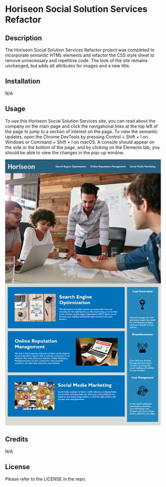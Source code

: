 # Horiseon Social Solution Services Refactor

## Description

The Horiseon Social Solution Services Refactor project was completed to incorporate semantic HTML elements and refactor the CSS style sheet to remove unnecessary and repetitive code. The look of the site remains unchanged, but adds alt attributes for images and a new title.

## Installation

N/A

## Usage

To use this Horiseon Social Solution Services site, you can read about the company on the main page and click the navigational links at the top left of the page to jump to a section of interest on the page. To view the semantic updates, open the Chrome DevTools by pressing Control + Shift + I on Windows or Command + Shift + I on macOS. A console should appear on the side or the bottom of the page, and by clicking on the Elements tab, you should be able to view the changes in the pop-up window.

![Horiseon Home Page](assets/images/screenshot.png)

## Credits

N/A

## License

Please refer to the LICENSE in the repo.